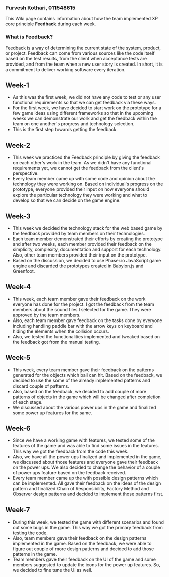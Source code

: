 ### Purvesh Kothari, 011548615
This Wiki page contains information about how the team implemented XP core principle **Feedback** during each week.

### What is Feedback?
Feedback is a way of determining the current state of the system, product, or project. Feedback can come from various sources like the code itself based on the test results, from the client when acceptance tests are provided, and from the team when a new user story is created. In short, it is a commitment to deliver working software every iteration.

## Week-1
* As this was the first week, we did not have any code to test or any user functional requirements so that we can get feedback via these ways.
* For the first week, we have decided to start work on the prototype for a few game ideas using different frameworks so that in the upcoming weeks we can demonstrate our work and get the feedback within the team on one another's progress and technology selection.
* This is the first step towards getting the feedback.

## Week-2
* This week we practiced the Feedback principle by giving the feedback on each other's work in the team. As we didn't have any functional requirements yet, we cannot get the feedback from the client's perspective.
* Every team member came up with some code and opinion about the technology they were working on. Based on individual's progress on the prototype, everyone provided their input on how everyone should explore the particular technology they were working and what to develop so that we can decide on the game engine.

## Week-3
* This week we decided the technology stack for the web based game by the feedback provided by team members on their technologies.
* Each team member demonstrated their efforts by creating the prototype and after two weeks, each member provided their feedback on the simplicity, complexity, documentation and support for each technology. Also, other team members provided their input on the prototype.
* Based on the discussion, we decided to use Phaser.io JavaScript game engine and discarded the prototypes created in Babylon.js and Greenfoot.

## Week-4
* This week, each team member gave their feedback on the work everyone has done for the project. I got the feedback from the team members about the sound files I selected for the game. They were approved by the team members.
* Also, each team member gave feedback on the tasks done by everyone including handling paddle bar with the arrow keys on keyboard and hiding the elements when the collision occurs.
* Also, we tested the functionalities implemented and tweaked based on the feedback got from the manual testing.

## Week-5
* This week, every team member gave their feedback on the patterns generated for the objects which ball can hit. Based on the feedback, we decided to use the some of the already implemented patterns and discard couple of patterns.
* Also, based on the feedback, we decided to add couple of more patterns of objects in the game which will be changed after completion of each stage.
* We discussed about the various power ups in the game and finalized some power up features for the same.

## Week-6
* Since we have a working game with features, we tested some of the features of the game and was able to find some issues in the features. This way we got the feedback from the code this week.
* Also, we have all the power ups finalized and implemented in the game, we discussed about those features and everyone gave their feedback on the power ups. We also decided to change the behavior of a couple of power ups feature based on the feedback received.
* Every team member came up the with possible design patterns which can be implemented. All gave their feedback on the ideas of the design pattern and finalized Chain of Responsibility, Factory Method and Observer design patterns and decided to implement those patterns first.  

## Week-7
* During this week, we tested the game with different scenarios and found out some bugs in the game. This way we got the primary feedback from testing the code.
* Also, team members gave their feedback on the design patterns implemented in the game. Based on the feedback, we were able to figure out couple of more design patterns and decided to add those patterns in the game.
* Team members gave their feedback on the UI of the game and some members suggested to update the icons for the power up features. So, we decided to fine tune the UI as well.

